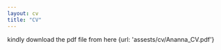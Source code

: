 ```yaml
---
layout: cv
title: "CV"
---
```

kindly download the pdf file from here  {url: 'assests/cv/Ananna_CV.pdf'}
